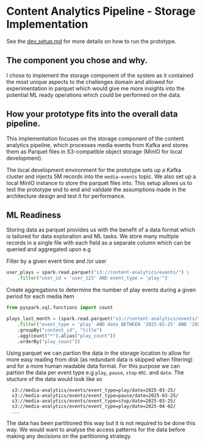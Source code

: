 # Content Analytics Pipeline - Storage Implementation

See the [dev_setup.md](dev_setup.md) for more details on how to run the prototype.

## The component you chose and why.

I chose to implement the storage component of the system as it contained the most unique aspects to the challenges domain and allowed for experimentation in parquet which would give me more insights into the potential ML ready operations which could be performed on the data.
## How your prototype fits into the overall data pipeline.

This implementation focuses on the storage component of the content analytics pipeline, which processes media events from Kafka and stores them as Parquet files in S3-compatible object storage (MinIO for local development).

The local development environment for the prototype sets up a Kafka cluster and injects 5M records into the `media-events` topic. We also set up a local MinIO instance to store the parquet files into. This setup allows us to test the prototype end to end and validate the assumptions made in the architecture design and test it for performance.
## ML Readiness

Storing data as parquet provides us with the benefit of a data format which is tailored for data exploration and ML tasks. We store many multiple records in a single file with each field as a separate column which can be queried and aggregated upon e.g

Filter by a given event time and /or user
```python
user_plays = spark.read.parquet("s3://content-analytics/events/") \
    .filter("user_id = 'user_123' AND event_type = 'play'")
``` 

Create aggregations to determine the number of play events during a given period for each media item
```python
from pyspark.sql.functions import count

plays_last_month = (spark.read.parquet("s3://content-analytics/events/")
    .filter("event_type = 'play' AND date BETWEEN '2025-02-25' AND '2025-03-25'")
    .groupBy("content_id", "title")
    .agg(count("*").alias("play_count"))
    .orderBy("play_count"))
```

Using parquet we can partion the data in the storage location to allow for more easy reading from disk (as redundant data is skipped when filtering) and for a more human readable data format.  For this purpose we can partion the data per event type e.g `play`, `pause`, `stop` etc.  and `date`.  The stucture of the data would look like so

```
  s3://media-analytics/events/event_type=play/date=2025-03-25/
  s3://media-analytics/events/event_type=pause/date=2025-03-25/
  s3://media-analytics/events/event_type=stop/date=2025-03-25/
  s3://media-analytics/events/event_type=play/date=2025-04-02/
  ...
```

The data has been partitioned this way but it is not required to be done this way.  We would want to analyse the access patterns for the data before making any decisions on the partitioning strategy.

